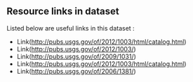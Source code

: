 ## Resource links in dataset 

Listed below are useful links in this dataset : 

* Link(http://pubs.usgs.gov/of/2012/1003/html/catalog.html)
* Link(http://pubs.usgs.gov/of/2012/1003/)
* Link(http://pubs.usgs.gov/of/2009/1031/)
* Link(http://pubs.usgs.gov/of/2012/1003/html/catalog.html)
* Link(http://pubs.usgs.gov/of/2006/1381/)
